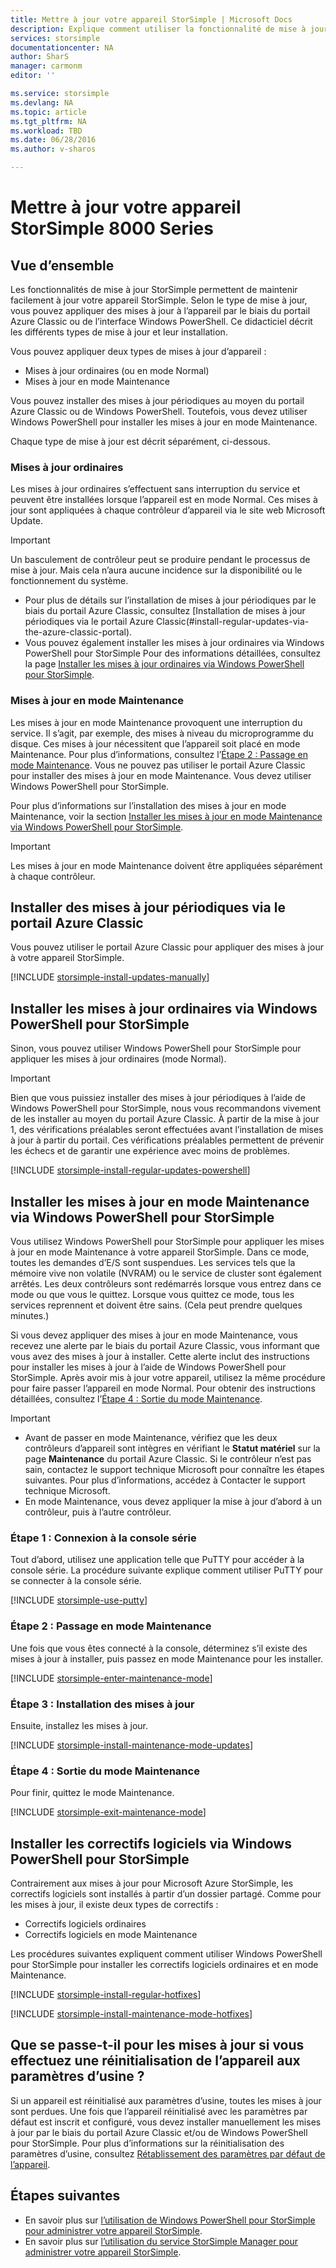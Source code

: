 ```yaml
---
title: Mettre à jour votre appareil StorSimple | Microsoft Docs
description: Explique comment utiliser la fonctionnalité de mise à jour de StorSimple pour installer les mises à jour et les correctifs ordinaires et en mode Maintenance.
services: storsimple
documentationcenter: NA
author: SharS
manager: carmonm
editor: ''

ms.service: storsimple
ms.devlang: NA
ms.topic: article
ms.tgt_pltfrm: NA
ms.workload: TBD
ms.date: 06/28/2016
ms.author: v-sharos

---
```

# Mettre à jour votre appareil StorSimple 8000 Series
## Vue d’ensemble
Les fonctionnalités de mise à jour StorSimple permettent de maintenir facilement à jour votre appareil StorSimple. Selon le type de mise à jour, vous pouvez appliquer des mises à jour à l’appareil par le biais du portail Azure Classic ou de l’interface Windows PowerShell. Ce didacticiel décrit les différents types de mise à jour et leur installation.

Vous pouvez appliquer deux types de mises à jour d’appareil :

* Mises à jour ordinaires (ou en mode Normal)
* Mises à jour en mode Maintenance

Vous pouvez installer des mises à jour périodiques au moyen du portail Azure Classic ou de Windows PowerShell. Toutefois, vous devez utiliser Windows PowerShell pour installer les mises à jour en mode Maintenance.

Chaque type de mise à jour est décrit séparément, ci-dessous.

### Mises à jour ordinaires
Les mises à jour ordinaires s’effectuent sans interruption du service et peuvent être installées lorsque l’appareil est en mode Normal. Ces mises à jour sont appliquées à chaque contrôleur d’appareil via le site web Microsoft Update.

> [!IMPORTANT]
> Un basculement de contrôleur peut se produire pendant le processus de mise à jour. Mais cela n’aura aucune incidence sur la disponibilité ou le fonctionnement du système.
> 
> 

* Pour plus de détails sur l’installation de mises à jour périodiques par le biais du portail Azure Classic, consultez [Installation de mises à jour périodiques via le portail Azure Classic(#install-regular-updates-via-the-azure-classic-portal).
* Vous pouvez également installer les mises à jour ordinaires via Windows PowerShell pour StorSimple Pour des informations détaillées, consultez la page [Installer les mises à jour ordinaires via Windows PowerShell pour StorSimple](#install-regular-updates-via-windows-powershell-for-storsimple).

### Mises à jour en mode Maintenance
Les mises à jour en mode Maintenance provoquent une interruption du service. Il s’agit, par exemple, des mises à niveau du microprogramme du disque. Ces mises à jour nécessitent que l’appareil soit placé en mode Maintenance. Pour plus d’informations, consultez l’[Étape 2 : Passage en mode Maintenance](#step2). Vous ne pouvez pas utiliser le portail Azure Classic pour installer des mises à jour en mode Maintenance. Vous devez utiliser Windows PowerShell pour StorSimple.

Pour plus d’informations sur l’installation des mises à jour en mode Maintenance, voir la section [Installer les mises à jour en mode Maintenance via Windows PowerShell pour StorSimple](#install-maintenance-mode-updates-via-windows-powershell-for-storsimple).

> [!IMPORTANT]
> Les mises à jour en mode Maintenance doivent être appliquées séparément à chaque contrôleur.
> 
> 

## Installer des mises à jour périodiques via le portail Azure Classic
Vous pouvez utiliser le portail Azure Classic pour appliquer des mises à jour à votre appareil StorSimple.

[!INCLUDE [storsimple-install-updates-manually](../../includes/storsimple-install-updates-manually.md)]

## Installer les mises à jour ordinaires via Windows PowerShell pour StorSimple
Sinon, vous pouvez utiliser Windows PowerShell pour StorSimple pour appliquer les mises à jour ordinaires (mode Normal).

> [!IMPORTANT]
> Bien que vous puissiez installer des mises à jour périodiques à l’aide de Windows PowerShell pour StorSimple, nous vous recommandons vivement de les installer au moyen du portail Azure Classic. À partir de la mise à jour 1, des vérifications préalables seront effectuées avant l’installation de mises à jour à partir du portail. Ces vérifications préalables permettent de prévenir les échecs et de garantir une expérience avec moins de problèmes.
> 
> 

[!INCLUDE [storsimple-install-regular-updates-powershell](../../includes/storsimple-install-regular-updates-powershell.md)]

## Installer les mises à jour en mode Maintenance via Windows PowerShell pour StorSimple
Vous utilisez Windows PowerShell pour StorSimple pour appliquer les mises à jour en mode Maintenance à votre appareil StorSimple. Dans ce mode, toutes les demandes d’E/S sont suspendues. Les services tels que la mémoire vive non volatile (NVRAM) ou le service de cluster sont également arrêtés. Les deux contrôleurs sont redémarrés lorsque vous entrez dans ce mode ou que vous le quittez. Lorsque vous quittez ce mode, tous les services reprennent et doivent être sains. (Cela peut prendre quelques minutes.)

Si vous devez appliquer des mises à jour en mode Maintenance, vous recevez une alerte par le biais du portail Azure Classic, vous informant que vous avez des mises à jour à installer. Cette alerte inclut des instructions pour installer les mises à jour à l’aide de Windows PowerShell pour StorSimple. Après avoir mis à jour votre appareil, utilisez la même procédure pour faire passer l’appareil en mode Normal. Pour obtenir des instructions détaillées, consultez l’[Étape 4 : Sortie du mode Maintenance](#step4).

> [!IMPORTANT]
> * Avant de passer en mode Maintenance, vérifiez que les deux contrôleurs d’appareil sont intègres en vérifiant le **Statut matériel** sur la page **Maintenance** du portail Azure Classic. Si le contrôleur n’est pas sain, contactez le support technique Microsoft pour connaître les étapes suivantes. Pour plus d’informations, accédez à Contacter le support technique Microsoft.
> * En mode Maintenance, vous devez appliquer la mise à jour d’abord à un contrôleur, puis à l’autre contrôleur.
> 
> 

### Étape 1 : Connexion à la console série <a name="step1">
Tout d’abord, utilisez une application telle que PuTTY pour accéder à la console série. La procédure suivante explique comment utiliser PuTTY pour se connecter à la console série.

[!INCLUDE [storsimple-use-putty](../../includes/storsimple-use-putty.md)]

### Étape 2 : Passage en mode Maintenance <a name="step2">
Une fois que vous êtes connecté à la console, déterminez s’il existe des mises à jour à installer, puis passez en mode Maintenance pour les installer.

[!INCLUDE [storsimple-enter-maintenance-mode](../../includes/storsimple-enter-maintenance-mode.md)]

### Étape 3 : Installation des mises à jour <a name="step3">
Ensuite, installez les mises à jour.

[!INCLUDE [storsimple-install-maintenance-mode-updates](../../includes/storsimple-install-maintenance-mode-updates.md)]

### Étape 4 : Sortie du mode Maintenance <a name="step4">
Pour finir, quittez le mode Maintenance.

[!INCLUDE [storsimple-exit-maintenance-mode](../../includes/storsimple-exit-maintenance-mode.md)]

## Installer les correctifs logiciels via Windows PowerShell pour StorSimple
Contrairement aux mises à jour pour Microsoft Azure StorSimple, les correctifs logiciels sont installés à partir d’un dossier partagé. Comme pour les mises à jour, il existe deux types de correctifs :

* Correctifs logiciels ordinaires
* Correctifs logiciels en mode Maintenance

Les procédures suivantes expliquent comment utiliser Windows PowerShell pour StorSimple pour installer les correctifs logiciels ordinaires et en mode Maintenance.

[!INCLUDE [storsimple-install-regular-hotfixes](../../includes/storsimple-install-regular-hotfixes.md)]

[!INCLUDE [storsimple-install-maintenance-mode-hotfixes](../../includes/storsimple-install-maintenance-mode-hotfixes.md)]

## Que se passe-t-il pour les mises à jour si vous effectuez une réinitialisation de l’appareil aux paramètres d’usine ?
Si un appareil est réinitialisé aux paramètres d’usine, toutes les mises à jour sont perdues. Une fois que l’appareil réinitialisé avec les paramètres par défaut est inscrit et configuré, vous devez installer manuellement les mises à jour par le biais du portail Azure Classic et/ou de Windows PowerShell pour StorSimple. Pour plus d’informations sur la réinitialisation des paramètres d’usine, consultez [Rétablissement des paramètres par défaut de l’appareil](storsimple-manage-device-controller.md#reset-the-device-to-factory-default-settings).

## Étapes suivantes
* En savoir plus sur [l’utilisation de Windows PowerShell pour StorSimple pour administrer votre appareil StorSimple](storsimple-windows-powershell-administration.md).
* En savoir plus sur [l’utilisation du service StorSimple Manager pour administrer votre appareil StorSimple](storsimple-manager-service-administration.md).

<!---HONumber=AcomDC_0629_2016-->